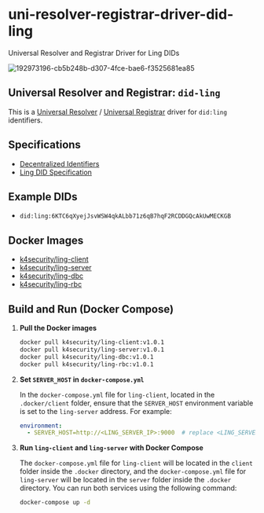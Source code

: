 # uni-resolver-registrar-driver-did-ling
Universal Resolver and Registrar Driver for Ling DIDs

![192973196-cb5b248b-d307-4fce-bae6-f3525681ea85](https://github.com/user-attachments/assets/4cf2dc81-2d32-44b0-a042-cb07784bf07b)


## Universal Resolver and Registrar: `did-ling`

This is a [Universal Resolver](https://github.com/decentralized-identity/universal-resolver) / [Universal Registrar](https://github.com/decentralized-identity/universal-registrar) driver for `did:ling` identifiers.

## Specifications

- [Decentralized Identifiers](https://www.w3.org/TR/did-core/)
- [Ling DID Specification](https://tangy-gallium-b9b.notion.site/LING-DID-Method-Specification-7b9d25a62a1849a496890b9ef24e0890#a7bc64ae0f7347feb49c6748d4789ad1)

## Example DIDs

- `did:ling:6KTC6qXyejJsvWSW4qkALbb71z6qB7hqF2RCDDGQcAkUwMECKGB`

## Docker Images

- [k4security/ling-client](https://hub.docker.com/r/k4security/ling-client)
- [k4security/ling-server](https://hub.docker.com/r/k4security/ling-server)
- [k4security/ling-dbc](https://hub.docker.com/r/k4security/ling-dbc)
- [k4security/ling-rbc](https://hub.docker.com/r/k4security/ling-rbc)

## Build and Run (Docker Compose)

1. **Pull the Docker images**
   ```bash
   docker pull k4security/ling-client:v1.0.1
   docker pull k4security/ling-server:v1.0.1
   docker pull k4security/ling-dbc:v1.0.1
   docker pull k4security/ling-rbc:v1.0.1

2. **Set `SERVER_HOST` in `docker-compose.yml`**

   In the `docker-compose.yml` file for `ling-client`, located in the `.docker/client` folder, ensure that the `SERVER_HOST` environment variable is set to the `ling-server` address. For example:

   ```yaml
   environment:
     - SERVER_HOST=http://<LING_SERVER_IP>:9000  # replace <LING_SERVER_IP> with the actual ling-server IP address


3. **Run `ling-client` and `ling-server` with Docker Compose**

   The `docker-compose.yml` file for `ling-client` will be located in the `client` folder inside the `.docker` directory, and the `docker-compose.yml` file for `ling-server` will be located in the `server` folder inside the `.docker` directory. You can run both services using the following command:

   ```bash
   docker-compose up -d
